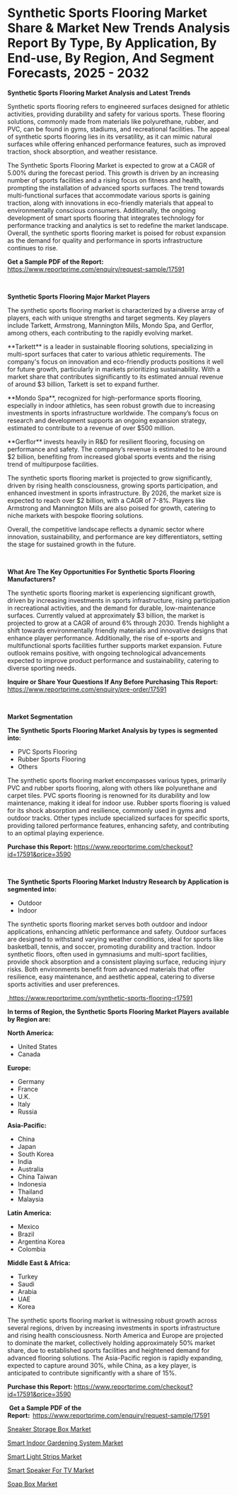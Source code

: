 <p><h1>Synthetic Sports Flooring Market Share & Market New Trends Analysis Report By Type, By Application, By End-use, By Region, And Segment Forecasts, 2025 - 2032</h1></p><p><strong>Synthetic Sports Flooring Market Analysis and Latest Trends</strong></p>
<p><p>Synthetic sports flooring refers to engineered surfaces designed for athletic activities, providing durability and safety for various sports. These flooring solutions, commonly made from materials like polyurethane, rubber, and PVC, can be found in gyms, stadiums, and recreational facilities. The appeal of synthetic sports flooring lies in its versatility, as it can mimic natural surfaces while offering enhanced performance features, such as improved traction, shock absorption, and weather resistance.</p><p>The Synthetic Sports Flooring Market is expected to grow at a CAGR of 5.00% during the forecast period. This growth is driven by an increasing number of sports facilities and a rising focus on fitness and health, prompting the installation of advanced sports surfaces. The trend towards multi-functional surfaces that accommodate various sports is gaining traction, along with innovations in eco-friendly materials that appeal to environmentally conscious consumers. Additionally, the ongoing development of smart sports flooring that integrates technology for performance tracking and analytics is set to redefine the market landscape. Overall, the synthetic sports flooring market is poised for robust expansion as the demand for quality and performance in sports infrastructure continues to rise.</p></p>
<p><strong>Get a Sample PDF of the Report:&nbsp;</strong> <a href="https://www.reportprime.com/enquiry/request-sample/17591?utm_campaign=62&utm_medium=2&utm_source=Github&utm_content=ia&utm_term=18032025&utm_id=synthetic-sports-flooring">https://www.reportprime.com/enquiry/request-sample/17591</a></p>
<p>&nbsp;</p>
<p><strong>Synthetic Sports Flooring Major Market Players</strong></p>
<p><p>The synthetic sports flooring market is characterized by a diverse array of players, each with unique strengths and target segments. Key players include Tarkett, Armstrong, Mannington Mills, Mondo Spa, and Gerflor, among others, each contributing to the rapidly evolving market.</p><p>**Tarkett** is a leader in sustainable flooring solutions, specializing in multi-sport surfaces that cater to various athletic requirements. The company's focus on innovation and eco-friendly products positions it well for future growth, particularly in markets prioritizing sustainability. With a market share that contributes significantly to its estimated annual revenue of around $3 billion, Tarkett is set to expand further.</p><p>**Mondo Spa**, recognized for high-performance sports flooring, especially in indoor athletics, has seen robust growth due to increasing investments in sports infrastructure worldwide. The company’s focus on research and development supports an ongoing expansion strategy, estimated to contribute to a revenue of over $500 million.</p><p>**Gerflor** invests heavily in R&D for resilient flooring, focusing on performance and safety. The company’s revenue is estimated to be around $2 billion, benefiting from increased global sports events and the rising trend of multipurpose facilities.</p><p>The synthetic sports flooring market is projected to grow significantly, driven by rising health consciousness, growing sports participation, and enhanced investment in sports infrastructure. By 2026, the market size is expected to reach over $2 billion, with a CAGR of 7-8%. Players like Armstrong and Mannington Mills are also poised for growth, catering to niche markets with bespoke flooring solutions.</p><p>Overall, the competitive landscape reflects a dynamic sector where innovation, sustainability, and performance are key differentiators, setting the stage for sustained growth in the future.</p></p>
<p>&nbsp;</p>
<p><strong>What Are The Key Opportunities For Synthetic Sports Flooring Manufacturers?</strong></p>
<p><p>The synthetic sports flooring market is experiencing significant growth, driven by increasing investments in sports infrastructure, rising participation in recreational activities, and the demand for durable, low-maintenance surfaces. Currently valued at approximately $3 billion, the market is projected to grow at a CAGR of around 6% through 2030. Trends highlight a shift towards environmentally friendly materials and innovative designs that enhance player performance. Additionally, the rise of e-sports and multifunctional sports facilities further supports market expansion. Future outlook remains positive, with ongoing technological advancements expected to improve product performance and sustainability, catering to diverse sporting needs.</p></p>
<p><strong>Inquire or Share Your Questions If Any Before Purchasing This Report:</strong> <a href="https://www.reportprime.com/enquiry/pre-order/17591?utm_campaign=62&utm_medium=2&utm_source=Github&utm_content=ia&utm_term=18032025&utm_id=synthetic-sports-flooring">https://www.reportprime.com/enquiry/pre-order/17591</a></p>
<p>&nbsp;</p>
<p><strong>Market Segmentation</strong></p>
<p><strong>The Synthetic Sports Flooring Market Analysis by types is segmented into:</strong></p>
<p><ul><li>PVC Sports Flooring</li><li>Rubber Sports Flooring</li><li>Others</li></ul></p>
<p><p>The synthetic sports flooring market encompasses various types, primarily PVC and rubber sports flooring, along with others like polyurethane and carpet tiles. PVC sports flooring is renowned for its durability and low maintenance, making it ideal for indoor use. Rubber sports flooring is valued for its shock absorption and resilience, commonly used in gyms and outdoor tracks. Other types include specialized surfaces for specific sports, providing tailored performance features, enhancing safety, and contributing to an optimal playing experience.</p></p>
<p><strong>Purchase this Report:&nbsp;</strong><a href="https://www.reportprime.com/checkout?id=17591&price=3590&utm_campaign=62&utm_medium=2&utm_source=Github&utm_content=ia&utm_term=18032025&utm_id=synthetic-sports-flooring">https://www.reportprime.com/checkout?id=17591&price=3590</a></p>
<p>&nbsp;</p>
<p><strong>The Synthetic Sports Flooring Market Industry Research by Application is segmented into:</strong></p>
<p><ul><li>Outdoor</li><li>Indoor</li></ul></p>
<p><p>The synthetic sports flooring market serves both outdoor and indoor applications, enhancing athletic performance and safety. Outdoor surfaces are designed to withstand varying weather conditions, ideal for sports like basketball, tennis, and soccer, promoting durability and traction. Indoor synthetic floors, often used in gymnasiums and multi-sport facilities, provide shock absorption and a consistent playing surface, reducing injury risks. Both environments benefit from advanced materials that offer resilience, easy maintenance, and aesthetic appeal, catering to diverse sports activities and user preferences.</p></p>
<p><a href="https://www.reportprime.com/synthetic-sports-flooring-r17591?utm_campaign=62&utm_medium=2&utm_source=Github&utm_content=ia&utm_term=18032025&utm_id=synthetic-sports-flooring">&nbsp;https://www.reportprime.com/synthetic-sports-flooring-r17591</a></p>
<p><strong>In terms of Region, the Synthetic Sports Flooring Market Players available by Region are:</strong></p>
<p>
    <p> <strong> North America: </strong>
        <ul>
            <li>United States</li>
            <li>Canada</li>
        </ul>
        </p> 
    <p> <strong> Europe: </strong>
        <ul>
            <li>Germany</li>
            <li>France</li>
            <li>U.K.</li>
            <li>Italy</li>
            <li>Russia</li>
        </ul>
        </p> 
    <p> <strong> Asia-Pacific: </strong>
        <ul>
            <li>China</li>
            <li>Japan</li>
            <li>South Korea</li>
            <li>India</li>
            <li>Australia</li>
            <li>China Taiwan</li>
            <li>Indonesia</li>
            <li>Thailand</li>
            <li>Malaysia</li>
        </ul>
        </p> 
    <p> <strong> Latin America: </strong>
        <ul>
            <li>Mexico</li>
            <li>Brazil</li>
            <li>Argentina Korea</li>
            <li>Colombia</li>
        </ul>
        </p> 
    <p> <strong> Middle East & Africa: </strong>
        <ul>
            <li>Turkey</li>
            <li>Saudi</li>
            <li>Arabia</li>
            <li>UAE</li>
            <li>Korea</li>
        </ul>
    </p>
    </p>
<p><p>The synthetic sports flooring market is witnessing robust growth across several regions, driven by increasing investments in sports infrastructure and rising health consciousness. North America and Europe are projected to dominate the market, collectively holding approximately 50% market share, due to established sports facilities and heightened demand for advanced flooring solutions. The Asia-Pacific region is rapidly expanding, expected to capture around 30%, while China, as a key player, is anticipated to contribute significantly with a share of 15%.</p></p>
<p><strong>Purchase this Report: </strong><a href="https://www.reportprime.com/checkout?id=17591&price=3590&utm_campaign=62&utm_medium=2&utm_source=Github&utm_content=ia&utm_term=18032025&utm_id=synthetic-sports-flooring">https://www.reportprime.com/checkout?id=17591&price=3590</a></p>
<p>&nbsp;<strong>Get a Sample PDF of the Report:&nbsp;&nbsp;</strong><a href="https://www.reportprime.com/enquiry/request-sample/17591?utm_campaign=62&utm_medium=2&utm_source=Github&utm_content=ia&utm_term=18032025&utm_id=synthetic-sports-flooring">https://www.reportprime.com/enquiry/request-sample/17591</a></p>
<p><strong></strong></p>
<p><p><a href="https://github.com/dovbusmrking/Market-Research-Report-List-1/blob/main/sneaker-storage-box-market.md?utm_campaign=62&utm_medium=2&utm_source=Github&utm_content=ia&utm_term=18032025&utm_id=synthetic-sports-flooring">Sneaker Storage Box Market</a></p><p><a href="https://github.com/pichuaadh0/Market-Research-Report-List-1/blob/main/smart-indoor-gardening-system-market.md?utm_campaign=62&utm_medium=2&utm_source=Github&utm_content=ia&utm_term=18032025&utm_id=synthetic-sports-flooring">Smart Indoor Gardening System Market</a></p><p><a href="https://github.com/lemiranajd/Market-Research-Report-List-1/blob/main/smart-light-strips-market.md?utm_campaign=62&utm_medium=2&utm_source=Github&utm_content=ia&utm_term=18032025&utm_id=synthetic-sports-flooring">Smart Light Strips Market</a></p><p><a href="https://github.com/ogbadujonito22/Market-Research-Report-List-1/blob/main/smart-speaker-for-tv-market.md?utm_campaign=62&utm_medium=2&utm_source=Github&utm_content=ia&utm_term=18032025&utm_id=synthetic-sports-flooring">Smart Speaker For TV Market</a></p><p><a href="https://github.com/ghimergela93/Market-Research-Report-List-1/blob/main/soap-box-market.md?utm_campaign=62&utm_medium=2&utm_source=Github&utm_content=ia&utm_term=18032025&utm_id=synthetic-sports-flooring">Soap Box Market</a></p></p>